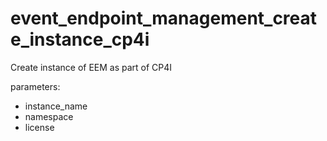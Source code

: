 # event_endpoint_management_create_instance_cp4i

Create instance of EEM as part of CP4I
 
parameters:
- instance_name
- namespace
- license
